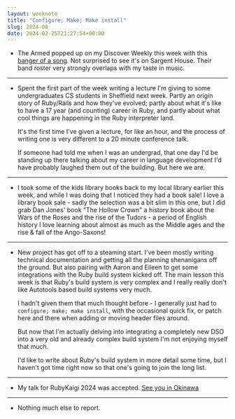 ```yaml
---
layout: weeknote
title: "Configure; Make; Make install"
slug: 2024-08
date: 2024-02-25T21:27:54+00:00
---
```


- The Armed popped up on my Discover Weekly this week with this [banger of a
  song](https://www.youtube.com/watch?v=pqnJS7lF58A). Not surprised to see it's
  on Sargent House. Their band roster very strongly overlaps with my taste in
  music.

<hr />

- Spent the first part of the week writing a lecture I'm giving to some
  undergraduates CS students in Sheffield next week. Partly an origin story of
  Ruby/Rails and how they've evolved; partly about what it's like to have a 17
  year (and counting) career in Ruby, and partly about what cool things are
  happening in the Ruby interpreter land.
  
  It's the first time I've given a lecture, for like an hour, and the process
  of writing one is very different to a 20 minute conference talk.

  If someone had told me when I was an undergrad, that one day I'd be standing
  up there talking about my career in language development I'd have probably
  laughed them out of the building. But here we are.
  
<hr />

- I took some of the kids library books back to my local library earlier this
  week, and while I was doing that I noticed they had a book sale! I love a
  library book sale - sadly the selection was a bit slim in this one, but I did
  grab Dan Jones' book "The Hollow Crown" a history book about the Wars of the
  Roses and the rise of the Tudors - a period of English history I love learning
  about almost as much as the Middle ages and the rise & fall of the
  Ango-Saxons! 
  
<hr />
  
- New project has got off to a steaming start. I've been mostly writing
  technical documentation and getting all the planning shenanigans off the
  ground. But also pairing with Aaron and Eileen to get some integrations with
  the Ruby build system kicked off. The main lesson this week is that Ruby's
  build system is very complex and I really really don't like Autotools based
  build systems very much.

  I hadn't given them that much thought before - I generally just had to
  `configure; make; make install`, with the occasional quick fix, or patch here
  and there when adding or moving header files around.

  But now that I'm actually delving into integrating a completely new DSO into
  a very old and already complex build system I'm not enjoying myself that much.

  I'd like to write about Ruby's build system in more detail some time, but I
  haven't got time right now so that one's going to join the long list.

<hr />

- My talk for RubyKaigi 2024 was accepted. [See you in Okinawa](https://rubykaigi.org/2024/)

<hr />

- Nothing much else to report.

